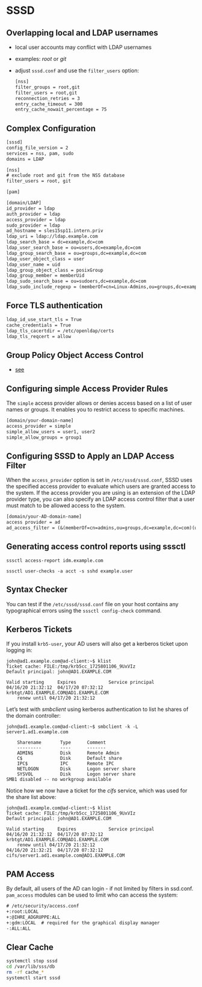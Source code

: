 # SSSD



## Overlapping local and LDAP usernames

- local user accounts may conflict with LDAP usernames

- examples: *root* or *git*

- adjust `sssd.conf` and use the `filter_users` option:

  ```txt
  [nss]
  filter_groups = root,git
  filter_users = root,git
  reconnection_retries = 3
  entry_cache_timeout = 300
  entry_cache_nowait_percentage = 75
  ```

## Complex Configuration

```txt
[sssd]
config_file_version = 2
services = nss, pam, sudo
domains = LDAP

[nss]
# exclude root and git from the NSS database
filter_users = root, git

[pam]

[domain/LDAP]
id_provider = ldap
auth_provider = ldap
access_provider = ldap
sudo_provider = ldap
ad_hostname = sles15sp11.intern.priv
ldap_uri = ldap://ldap.example.com
ldap_search_base = dc=example,dc=com
ldap_user_search_base = ou=users,dc=example,dc=com
ldap_group_search_base = ou=groups,dc=example,dc=com
ldap_user_object_class = user
ldap_user_name = uid
ldap_group_object_class = posixGroup
ldap_group_member = memberUid
ldap_sudo_search_base = ou=sudoers,dc=example,dc=com
ldap_sudo_include_regexp = (memberOf=cn=Linux-Admins,ou=groups,dc=example,dc=com)

```

## Force TLS authentication

```txt
ldap_id_use_start_tls = True
cache_credentials = True
ldap_tls_cacertdir = /etc/openldap/certs
ldap_tls_reqcert = allow
```

## Group Policy Object Access Control

- [see](https://access.redhat.com/documentation/en-us/red_hat_enterprise_linux/7/html/windows_integration_guide/sssd-gpo)

## Configuring simple Access Provider Rules

The `simple` access provider allows or denies access based on a list of user names or groups. It enables you to  restrict access to specific machines. 

```txt
[domain/your-domain-name]
access_provider = simple
simple_allow_users = user1, user2
simple_allow_groups = group1
```

## Configuring SSSD to Apply an LDAP Access Filter

When the `access_provider` option is set in `/etc/sssd/sssd.conf`, SSSD uses the specified access provider to evaluate which users are  granted access to the system. If the access provider you are using is an extension of the LDAP provider type, you can also specify an LDAP  access control filter that a user must match to be allowed access to the system.

```txt
[domain/your-AD-domain-name]
access provider = ad
ad_access_filter = (&(memberOf=cn=admins,ou=groups,dc=example,dc=com)(unixHomeDirectory=*))
```

## Generating access control reports using sssctl

`sssctl access-report idm.example.com`

`sssctl user-checks -a acct -s sshd example.user`

## Syntax Checker

You can test if the `/etc/sssd/sssd.conf` file on your host contains any typographical errors using the `sssctl config-check` command. 	

## Kerberos Tickets

If you install `krb5-user`, your AD users will also get a kerberos ticket upon logging in:

```
john@ad1.example.com@ad-client:~$ klist
Ticket cache: FILE:/tmp/krb5cc_1725801106_9UxVIz
Default principal: john@AD1.EXAMPLE.COM

Valid starting     Expires            Service principal
04/16/20 21:32:12  04/17/20 07:32:12  krbtgt/AD1.EXAMPLE.COM@AD1.EXAMPLE.COM
	renew until 04/17/20 21:32:12
```

Let’s test with *smbclient* using kerberos authentication to list he shares of the domain controller:

```
john@ad1.example.com@ad-client:~$ smbclient -k -L server1.ad1.example.com

	Sharename       Type      Comment
	---------       ----      -------
	ADMIN$          Disk      Remote Admin
	C$              Disk      Default share
	IPC$            IPC       Remote IPC
	NETLOGON        Disk      Logon server share 
	SYSVOL          Disk      Logon server share 
SMB1 disabled -- no workgroup available
```

Notice how we now have a ticket for the *cifs* service, which was used for the share list above:

```
john@ad1.example.com@ad-client:~$ klist
Ticket cache: FILE:/tmp/krb5cc_1725801106_9UxVIz
Default principal: john@AD1.EXAMPLE.COM

Valid starting     Expires            Service principal
04/16/20 21:32:12  04/17/20 07:32:12  krbtgt/AD1.EXAMPLE.COM@AD1.EXAMPLE.COM
	renew until 04/17/20 21:32:12
04/16/20 21:32:21  04/17/20 07:32:12  cifs/server1.ad1.example.com@AD1.EXAMPLE.COM
```

## PAM Access

By default, all users of the AD can login - if not limited by filters in ssd.conf. `pam_access` modules can be used to limit who can access the system:

```txt
# /etc/security/access.conf 
+:root:LOCAL
+:@IHRE_ADGRUPPE:ALL
+:gdm:LOCAL  # required for the graphical display manager
-:ALL:ALL
```

## Clear Cache

```bash
systemctl stop sssd
cd /var/lib/sss/db
rm -rf cache_*
systemctl start sssd
```

